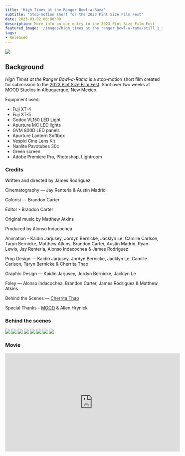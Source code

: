 ```yaml
---
title: 'High Times at the Ranger Bowl-a-Rama'
subtitle: 'Stop-motion short for the 2023 Pint Size Film Fest'
date: 2023-03-02 00:00:00
description: More info on our entry to the 2023 Pint Size Film Fest
featured_image: '/images/high_times_at_the_ranger_bowl-a-rama/still_1_square.jpg'
tags:
- Released
---
```


![](/images/high_times_at_the_ranger_bowl-a-rama/wide.jpg)

## Background

_High Times at the Ranger Bowl-a-Rama_ is a stop-motion short film created for submission to the [2023 Pint Size Film Fest](https://www.pintsizefilmfest.com/voodoo22/contest/details/36465). Shot over two weeks at MOOD Studios in Albuquerque, New Mexico.

Equipment used:

* Fuji XT-4
* Fuji XT-5
* Godox VL150 LED Light
* Apurture MC LED lights
* GVM 800D LED panels
* Apurture Lantern Softbox
* Vespid Cine Lens Kit
* Nanlite Pavotubes 30c
* Green screen
* Adobe Premiere Pro, Photoshop, Lightroom

### Credits

Written and directed by James Rodriguez

Cinematography — Jay Renteria & Austin Madrid

Colorist — Brandon Carter

Editor - Brandon Carter

Original music by Matthew Atkins

Produced by Alonso Indacochea

Animation - Kaidin Jarjusey, Jordyn Bernicke, Jacklyn Le, Camille Carlson, Taryn Bernicke, Matthew Atkins, Brandon Carter, Austin Madrid, Ryan Lewis, Jay Renteria, Alonso Indacochea & James Rodriguez

Prop Design — Kaidin Jarjusey, Jordyn Bernicke, Jacklyn Le, Camille Carlson, Taryn Bernicke & Cherrita Thao

Graphic Design — Kaidin Jarjusey, Jordyn Bernicke, Jacklyn Le

Foley — Alonso Indacochea, Brandon Carter, James Rodriguez & Matthew Atkins

Behind the Scenes — <a href="https://cherritathaosphotography.pic-time.com/portfolio" target="_blank">Cherrita Thao</a>

Special Thanks - <a href="https://allthingsmood.com" target="_blank">MOOD</a> & Allen Hrynick

### Behind the scenes

<div class="gallery" data-columns="2">
	<img src="/images/high_times_at_the_ranger_bowl-a-rama/high_times1.jpg">
	<img src="/images/high_times_at_the_ranger_bowl-a-rama/high_times2.jpg">
	<img src="/images/high_times_at_the_ranger_bowl-a-rama/high_times3.jpg">
	<img src="/images/high_times_at_the_ranger_bowl-a-rama/high_times4.jpg">
	<img src="/images/high_times_at_the_ranger_bowl-a-rama/high_times5.jpg">
	<img src="/images/high_times_at_the_ranger_bowl-a-rama/high_times6.jpg">
	<img src="/images/high_times_at_the_ranger_bowl-a-rama/high_times7.jpg">
	<img src="/images/high_times_at_the_ranger_bowl-a-rama/high_times8.jpg">
</div>

### Movie

<iframe width="560" height="315" src="https://www.youtube.com/embed/KTE8uLA8Yw8" title="YouTube video player" frameborder="0" allow="accelerometer; autoplay; clipboard-write; encrypted-media; gyroscope; picture-in-picture" allowfullscreen></iframe>